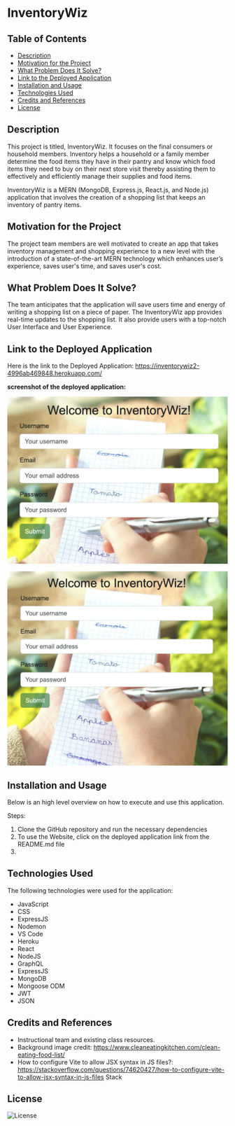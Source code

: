 # InventoryWiz
 
## Table of Contents

- [Description](#description)
- [Motivation for the Project](#motivation-for-the-project)
- [What Problem Does It Solve?](#what-problem-does-it-solve)
- [Link to the Deployed Application](#link-to-the-deployed-application)
- [Installation and Usage](#installation-and-usage)
- [Technologies Used](#technologies-used)
- [Credits and References](#credits-and-references)
- [License](#license)

## Description

This project is titled, InventoryWiz. It focuses on the final consumers or household members. Inventory helps a household or a family member determine the food items they have in their pantry and know which food items they need to buy on their next store visit thereby assisting them to effectively and efficiently manage their supplies and food items.

InventoryWiz is a MERN (MongoDB, Express.js, React.js, and Node.js) application that involves the creation of a shopping list that keeps an inventory of pantry items.


## Motivation for the Project

The project team members are well motivated to create an app that takes inventory management and shopping experience to a new level with the introduction of a state-of-the-art MERN technology which enhances user’s experience, saves user's time, and saves user's cost.

## What Problem Does It Solve?

The team anticipates that the application will save users time and energy of writing a shopping list on a piece of paper. The InventoryWiz app provides real-time updates to the shopping list. It also provide users with a top-notch User Interface and User Experience.



## Link to the Deployed Application

Here is the link to the Deployed Application: https://inventorywiz2-4996ab469848.herokuapp.com/


**screenshot of the deployed application:** 

![Alt text](<Screenshot 2023-10-18 at 7.16.18 PM.png>)

![Alt text](<Screenshot 2023-10-18 at 7.15.15 PM.png>)


## Installation and Usage

Below is an high level overview on how to execute and use this application.

Steps:
1. Clone the GitHub repository and run the necessary dependencies
2. To use the Website, click on the deployed application link from the README.md file 	
3. 
       	
## Technologies Used
The following technologies were used for the application:
- JavaScript
- CSS
- ExpressJS
- Nodemon
- VS Code
- Heroku
- React
- NodeJS
- GraphQL
- ExpressJS
- MongoDB
- Mongoose ODM
- JWT
- JSON

## Credits and References

- Instructional team and existing class resources.
- Background image credit: https://www.cleaneatingkitchen.com/clean-eating-food-list/
- How to configure Vite to allow JSX syntax in JS files?: https://stackoverflow.com/questions/74620427/how-to-configure-vite-to-allow-jsx-syntax-in-js-files
Stack 


## License

![License](https://img.shields.io/badge/License-MIT-9cf.svg)
